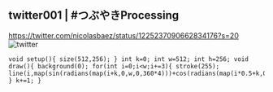 ## twitter001 | #つぶやきProcessing 
https://twitter.com/nicolasbaez/status/1225237090662834176?s=20
![twitter](https://github.com/nicolasbaez/twitter001/blob/master/twitter001.gif)
```processing
void setup(){ size(512,256); } int k=0; int w=512; int h=256; void draw(){ background(0); for(int i=0;i<w;i+=3){ stroke(255); line(i,map(sin(radians(map(i+k,0,w,0,360*4)))+cos(radians(map(i*0.5+k,0,w,0,360*4))),-2,2,h,h/2),map(i,0,w,w*0.5,w),0); } k+=1; }
````
